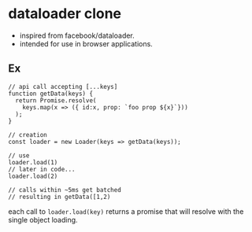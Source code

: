 # dataloader clone

* inspired from facebook/dataloader.
* intended for use in browser applications. 

## Ex

```
// api call accepting [...keys]
function getData(keys) {
  return Promise.resolve(
    keys.map(x => ({ id:x, prop: `foo prop ${x}`}))
  );
}

// creation
const loader = new Loader(keys => getData(keys));

// use
loader.load(1)
// later in code...
loader.load(2)

// calls within ~5ms get batched
// resulting in getData([1,2)
```

each call to `loader.load(key)` returns a promise that will resolve
with the single object loading.